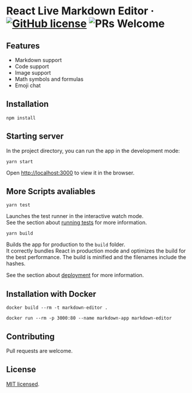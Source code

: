 # React Live Markdown Editor &middot; [![GitHub license](https://img.shields.io/badge/license-MIT-blue.svg)](https://github.com/facebook/react/blob/master/LICENSE) ![PRs Welcome](https://img.shields.io/badge/PRs-welcome-brightgreen.svg)

## Features

- Markdown support 
- Code support
- Image support
- Math symbols and formulas
- Emoji chat

## Installation

`npm install`

## Starting server

In the project directory, you can run the app in the development mode:

`yarn start`

Open [http://localhost:3000](http://localhost:3000) to view it in the browser.

## More Scripts avaliables

`yarn test`

Launches the test runner in the interactive watch mode.\
See the section about [running tests](https://facebook.github.io/create-react-app/docs/running-tests) for more information.

`yarn build`

Builds the app for production to the `build` folder.\
It correctly bundles React in production mode and optimizes the build for the best performance. The build is minified and the filenames include the hashes.

See the section about [deployment](https://facebook.github.io/create-react-app/docs/deployment) for more information.


## Installation with Docker

`docker build --rm -t markdown-editor .`

`docker run --rm -p 3000:80 --name markdown-app markdown-editor`


## Contributing

Pull requests are welcome.

## License

[MIT licensed](./LICENSE).
